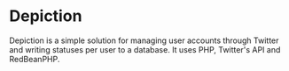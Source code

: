 Depiction
=========

Depiction is a simple solution for managing user accounts through Twitter and writing statuses per user to a database. It uses PHP, Twitter's API and RedBeanPHP.
